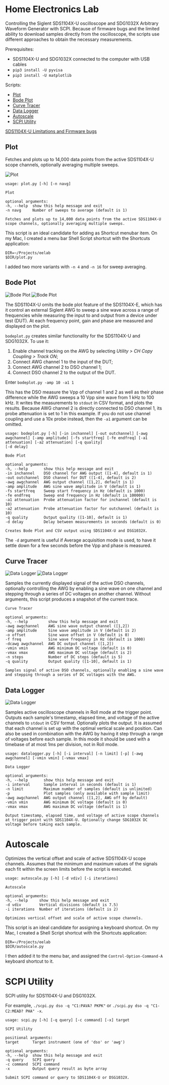 # Home Electronics Lab

Controlling the Siglent SDS1104X-U oscilloscope and SDG1032X Arbitrary Waveform Generator with SCPI. Because of firmware bugs and the limited ability to download samples directly from the oscilloscope, the scripts use different approaches to obtain the necessary measurements.

Prerequisites:

- SDS1104X-U and SDG1032X connected to the computer with USB cables
- `pip3 install -U pyvisa`
- `pip3 install -U matplotlib`

Scripts:

- [Plot](#plot)
- [Bode Plot](#bodeplot)
- [Curve Tracer](#curvetracer)
- [Data Logger](#datalogger)
- [Autoscale](#autoscale)
- [SCPI Utility](#scpi)

[SDS1104X-U Limitations and Firmware bugs](SDS1104X-U.md)

<a name="plot"></a>
## Plot

Fetches and plots up to 14,000 data points from the active SDS1104X-U scope channels, optionally averaging multiple sweeps.

![Plot](img/plot.png)

	usage: plot.py [-h] [-n navg]
	
	Plot
	
	optional arguments:
	-h, --help  show this help message and exit
	-n navg     Number of sweeps to average (default is 1)
	
	Fetches and plots up to 14,000 data points from the active SDS1104X-U scope channels, optionally averaging multiple sweeps.

This script is an ideal candidate for adding as Shortcut menubar item. On my Mac, I created a menu bar Shell Script shortcut with the Shortcuts application:

	DIR=~/Projects/eelab
	$DIR/plot.py

I added two more variants with `-n 4` and `-n 16` for sweep averaging.

<a name="bodeplot"></a>
## Bode Plot

![Bode Plot](img/bodeplot1.png)
![Bode Plot](img/bodeplot2.png)

The SDS1104X-U omits the bode plot feature of the SDS1104X-E, which has it control an external Siglent AWG to sweep a sine wave across a range of frequencies while measuring the input to and output from a device under test (DUT). At each frequency point, gain and phase are measured and displayed on the plot.

`bodeplot.py` creates similar functionality for the SDS1104X-U and SDG1032X. To use it:

1. Enable channel tracking on the AWG by selecting *Utility > CH Copy Coupling > Track ON*;
1. Connect AWG channel 1 to the input of the DUT;
1. Connect AWG channel 2 to DSO channel 1;
1. Connect DSO channel 2 to the output of the DUT.

Enter `bodeplot.py -amp 10 -a1 1`

This has the DSO measure the Vpp of channel 1 and 2 as well as their phase difference while the AWG sweeps a 10 Vpp sine wave from 1 kHz to 100 kHz. It writes the measurements to `stdout` in CSV format, and plots the results. Because AWG channel 2 is directly connected to DSO channel 1, its probe attenuation is set to 1 in this example. If you do not use channel coupling and use a 10x probe instead, then the `-a1` argument can be omitted. 

	usage: bodeplot.py [-h] [-in inchannel] [-out outchannel] [-awg awgchannel] [-amp amplitude] [-fs startfreq] [-fe endfreq] [-a1 attenuation] [-a2 attenuation] [-q quality]
	[-d delay]
	
	Bode Plot
	
	optional arguments:
	-h, --help       show this help message and exit
	-in inchannel    DSO channel for AWG output ([1-4], default is 1)
	-out outchannel  DSO channel for DUT ([1-4], default is 2)
	-awg awgchannel  AWG output channel ([1,2], default is 1)
	-amp amplitude   AWG sine wave amplitude in V (default is 1)
	-fs startfreq    Sweep start frequency in Hz (default is 1000)
	-fe endfreq      Sweep end frequency in Hz (default is 100000)
	-a1 attenuation  Probe attenuation factor for inchannel (default is 10)
	-a2 attenuation  Probe attenuation factor for outchannel (default is 10)
	-q quality       Output quality ([1-10], default is 1)
	-d delay         Delay between measurements in seconds (default is 0)
	
	Creates Bode Plot and CSV output using SDS1104X-U and DSG1032X.

The `-d` argument is useful if Average acquisition mode is used, to have it settle down for a few seconds before the Vpp and phase is measured.

<a name="curvetracer"></a>
## Curve Tracer

![Data Logger](img/curvetracer1.png)
![Data Logger](img/curvetracer2.png)

Samples the currently displayed signal of the active DSO channels, optionally controlling the AWG by enabling a sine wave on one channel and stepping through a series of DC voltages on another channel. Without arguments, this script produces a snapshot of the current trace.

	Curve Tracer
	
	optional arguments:
	-h, --help         show this help message and exit
	-awg awgchannel    AWG sine wave output channel ([1,2])
	-amp amplitude     Sine wave amplitude in V (default is 2)
	-o offset          Sine wave offset in V (default is 0)
	-f freq            Sine wave frequency in Hz (default is 1000)
	-dcawg awgchannel  AWG DC output channel ([1,2])
	-vmin vmin         AWG minimum DC voltage (default is 0)
	-vmax vmax         AWG maximum DC voltage (default is 2)
	-n steps           Number of DC steps (default is 5)
	-q quality         Output quality ([1-10], default is 1)
	
	Samples signal of active DSO channels, optionally enabling a sine wave and stepping through a series of DC voltages with the AWG.

<a name="datalogger"></a>
## Data Logger

![Data Logger](img/datalogger.png)

Samples active oscilloscope channels in Roll mode at the trigger point. Outputs each sample's timestamp, elapsed time, and voltage of the active channels to `stdout` in CSV format. Optionally plots the output. It is assumed that each channel is set up with the optimal vertical scale and position. Can also be used in combination with the AWG by having it step through a range of voltages before each sample. In this mode it should be used with a timebase of at most 1ms per division, not in Roll mode.

	usage: datalogger.py [-h] [-i interval] [-n limit] [-p] [-awg awgchannel] [-vmin vmin] [-vmax vmax]
	
	Data Logger
	
	optional arguments:
	-h, --help       show this help message and exit
	-i interval      Sample interval in seconds (default is 1)
	-n limit         Maximum number of samples (default is unlimited)
	-p               Plot samples (only available with sample limit)
	-awg awgchannel  AWG output channel ([1,2], AWG off by default)
	-vmin vmin       AWG minimum DC voltage (default is 0)
	-vmax vmax       AWG maximum DC voltage (default is 1)
	
	Output timestamp, elapsed time, and voltage of active scope channels at trigger point with SDS1104X-U. Optionally change SDG1032X DC voltage before taking each sample.

<a name="autoscale"></a>
# Autoscale

Optimizes the vertical offset and scale of active SDS1104X-U scope channels. Assumes that the minimum and maximum values of the signals each fit within the screen limits before the script is executed.

	usage: autoscale.py [-h] [-d vdiv] [-i iterations]
	
	Autoscale
	
	optional arguments:
	-h, --help     show this help message and exit
	-d vdiv        Vertical divisions (default is 7.5)
	-i iterations  Number of iterations (default is 2)
	
	Optimizes vertical offset and scale of active scope channels.

This script is an ideal candidate for assigning a keyboard shortcut. On my Mac, I created a Shell Script shortcut with the Shortcuts application:

	DIR=~/Projects/eelab
	$DIR/autoscale.py

I then added it to the menu bar, and assigned the `Control-Option-Command-A` keyboard shortcut to it.

<a name="scpi"></a>
# SCPI Utility

SCPI utility for SDS1104X-U and DSG1032X.

For example, `./scpi.py dso -q "C1:PAVA? PKPK"` or `./scpi.py dso -q "C1-C2:MEAD? PHA" -x`.

	usage: scpi.py [-h] [-q query] [-c command] [-x] target
	
	SCPI Utility
	
	positional arguments:
	target      Target instrument (one of 'dso' or 'awg')
	
	optional arguments:
	-h, --help  show this help message and exit
	-q query    SCPI query
	-c command  SCPI command
	-x          Output query result as byte array
	
	Submit SCPI command or query to SDS1104X-U or DSG1032X.
	